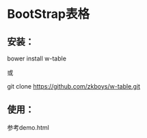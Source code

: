 # BootStrap表格

## 安装：
bower install w-table

或

git clone https://github.com/zkboys/w-table.git
## 使用：
参考demo.html
